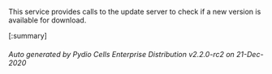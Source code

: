 






This service provides calls to the update server to check if a new version is available for download.

[:summary]

###### Auto generated by Pydio Cells Enterprise Distribution v2.2.0-rc2 on 21-Dec-2020
